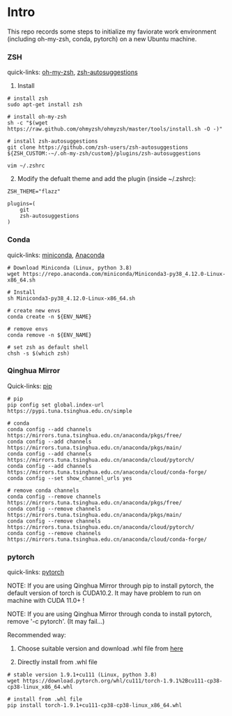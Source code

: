 # Intro
This repo records some steps to initialize my faviorate work environment (including oh-my-zsh, conda, pytorch) on a new Ubuntu machine.


### ZSH

quick-links: [oh-my-zsh](https://ohmyz.sh/#install), [zsh-autosuggestions](https://github.com/zsh-users/zsh-autosuggestions/blob/master/INSTALL.md)

1. Install
```
# install zsh
sudo apt-get install zsh

# install oh-my-zsh
sh -c "$(wget https://raw.github.com/ohmyzsh/ohmyzsh/master/tools/install.sh -O -)"

# install zsh-autosuggestions
git clone https://github.com/zsh-users/zsh-autosuggestions ${ZSH_CUSTOM:-~/.oh-my-zsh/custom}/plugins/zsh-autosuggestions

vim ~/.zshrc
```

2. Modify the defualt theme and add the plugin (inside ~/.zshrc):
```
ZSH_THEME="flazz"

plugins=( 
    git
    zsh-autosuggestions
)
```

### Conda 

quick-links: [miniconda](https://docs.conda.io/en/latest/miniconda.html), [Anaconda](https://www.anaconda.com/products/distribution)

```
# Download Miniconda (Linux, python 3.8)
wget https://repo.anaconda.com/miniconda/Miniconda3-py38_4.12.0-Linux-x86_64.sh

# Install 
sh Miniconda3-py38_4.12.0-Linux-x86_64.sh

# create new envs
conda create -n ${ENV_NAME}

# remove envs
conda remove -n ${ENV_NAME}

# set zsh as default shell
chsh -s $(which zsh)
```

### Qinghua Mirror

Quick-links: [pip](https://mirrors.tuna.tsinghua.edu.cn/help/pypi/)

```
# pip 
pip config set global.index-url https://pypi.tuna.tsinghua.edu.cn/simple

# conda 
conda config --add channels https://mirrors.tuna.tsinghua.edu.cn/anaconda/pkgs/free/
conda config --add channels https://mirrors.tuna.tsinghua.edu.cn/anaconda/pkgs/main/
conda config --add channels https://mirrors.tuna.tsinghua.edu.cn/anaconda/cloud/pytorch/
conda config --add channels https://mirrors.tuna.tsinghua.edu.cn/anaconda/cloud/conda-forge/
conda config --set show_channel_urls yes

# remove conda channels
conda config --remove channels https://mirrors.tuna.tsinghua.edu.cn/anaconda/pkgs/free/
conda config --remove channels https://mirrors.tuna.tsinghua.edu.cn/anaconda/pkgs/main/
conda config --remove channels https://mirrors.tuna.tsinghua.edu.cn/anaconda/cloud/pytorch/
conda config --remove channels https://mirrors.tuna.tsinghua.edu.cn/anaconda/cloud/conda-forge/

```


### pytorch

quick-links: [pytorch](https://pytorch.org/get-started/previous-versions/)

NOTE: If you are using Qinghua Mirror through pip to install pytorch, the default version of torch is CUDA10.2. It may have problem to run on machine with CUDA 11.0+ !

NOTE: If you are using Qinghua Mirror through conda to install pytorch, remove '-c pytorch'. (It may fail...)

Recommended way: 

1. Choose suitable version and download .whl file from [here](https://download.pytorch.org/whl/torch_stable.html)

2. Directly install from .whl file

```
# stable version 1.9.1+cu111 (Linux, python 3.8)
wget https://download.pytorch.org/whl/cu111/torch-1.9.1%2Bcu111-cp38-cp38-linux_x86_64.whl

# install from .whl file
pip install torch-1.9.1+cu111-cp38-cp38-linux_x86_64.whl

```




